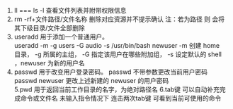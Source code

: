 1.  ll === ls -l  查看文件列表并附带权限信息
2.  rm -rf+文件路径/文件名称  删除对应资源并不提示确认   注：若为路径 则 会将其下级目录/文件全部删除 
3.  useradd       用于添加一个普通用户。   
      useradd -m -g users -G audio -s /usr/bin/bash newuser 
      -m 创建 home 目录， -g 所属的主组， -G 指定该用户在哪些附加组， -s 设定默认的 shell ，newuser 为新的用户名
4.  passwd      用于改变用户登录密码。
      passwd         不带参数更改当前用户密码
      passwd newuser 更改上述新建的 newuser 的用户密码     
5.pwd         用于返回当前工作目录的名字，为绝对路径名
6.tab键  可以自动补充完成命令或文件名  未输入指令情况下  连击两次tab键  可看到当前可使用的命令
